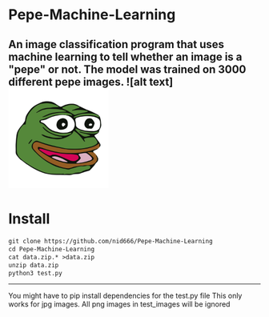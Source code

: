 # Pepe-Machine-Learning
An image classification program that uses machine learning to tell whether an image is a "pepe" or not. The model was trained on 3000 different pepe images. 
![alt text]<img src="https://github.com/nid666/Pepe-Machine-Learning/blob/master/test_images/5845cd430b2a3b54fdbaecf8.png" width="200" height="200">
---
# Install
```console
git clone https://github.com/nid666/Pepe-Machine-Learning
cd Pepe-Machine-Learning
cat data.zip.* >data.zip
unzip data.zip
python3 test.py
```
---
You might have to pip install dependencies for the test.py file
This only works for jpg images. All png images in test_images will be ignored
